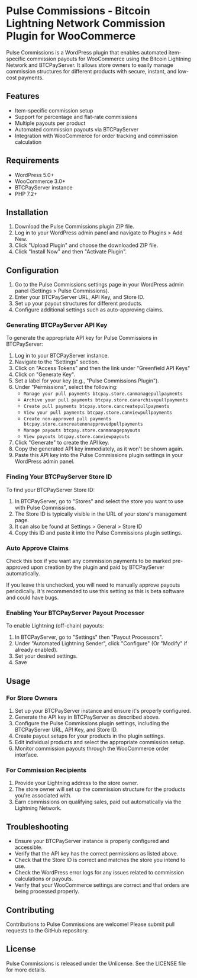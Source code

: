 # Pulse Commissions - Bitcoin Lightning Network Commission Plugin for WooCommerce

Pulse Commissions is a WordPress plugin that enables automated item-specific commission payouts for WooCommerce using the Bitcoin Lightning Network and BTCPayServer. It allows store owners to easily manage commission structures for different products with secure, instant, and low-cost payments.

## Features

- Item-specific commission setup
- Support for percentage and flat-rate commissions
- Multiple payouts per product
- Automated commission payouts via BTCPayServer
- Integration with WooCommerce for order tracking and commission calculation

## Requirements

- WordPress 5.0+
- WooCommerce 3.0+
- BTCPayServer instance
- PHP 7.2+

## Installation

1. Download the Pulse Commissions plugin ZIP file.
2. Log in to your WordPress admin panel and navigate to Plugins > Add New.
3. Click "Upload Plugin" and choose the downloaded ZIP file.
4. Click "Install Now" and then "Activate Plugin".

## Configuration

1. Go to the Pulse Commissions settings page in your WordPress admin panel (Settings > Pulse Commissions).
2. Enter your BTCPayServer URL, API Key, and Store ID.
3. Set up your payout structures for different products.
4. Configure additional settings such as auto-approving claims.

### Generating BTCPayServer API Key

To generate the appropriate API key for Pulse Commissions in BTCPayServer:

1. Log in to your BTCPayServer instance.
2. Navigate to the "Settings" section.
3. Click on "Access Tokens" and then the link under "Greenfield API Keys"
4. Click on "Generate Key".
5. Set a label for your key (e.g., "Pulse Commissions Plugin").
6. Under "Permissions", select the following:
   - `Manage your pull payments btcpay.store.canmanagepullpayments`
   - `Archive your pull payments btcpay.store.canarchivepullpayments`
   - `Create pull payments btcpay.store.cancreatepullpayments`
   - `View your pull payments btcpay.store.canviewpullpayments`
   - `Create non-approved pull payments btcpay.store.cancreatenonapprovedpullpayments`
   - `Manage payouts btcpay.store.canmanagepayouts`
   - `View payouts btcpay.store.canviewpayouts`
7. Click "Generate" to create the API key.
8. Copy the generated API key immediately, as it won't be shown again.
9. Paste this API key into the Pulse Commissions plugin settings in your WordPress admin panel.

### Finding Your BTCPayServer Store ID

To find your BTCPayServer Store ID:

1. In BTCPayServer, go to "Stores" and select the store you want to use with Pulse Commissions.
2. The Store ID is typically visible in the URL of your store's management page.
3. It can also be found at Settings > General > Store ID
4. Copy this ID and paste it into the Pulse Commissions plugin settings.

### Auto Approve Claims

Check this box if you want any commission payments to be marked pre-approved upon creation by the plugin and paid by BTCPayServer automatically.

If you leave this unchecked, you will need to manually approve payouts periodically. It's recommended to use this setting as this is beta software and could have bugs.

### Enabling Your BTCPayServer Payout Processor

To enable Lightning (off-chain) payouts:

1. In BTCPayServer, go to "Settings" then "Payout Processors".
2. Under "Automated Lightning Sender", click "Configure" (Or "Modify" if already enabled).
3. Set your desired settings.
4. Save

## Usage

### For Store Owners

1. Set up your BTCPayServer instance and ensure it's properly configured.
2. Generate the API key in BTCPayServer as described above.
3. Configure the Pulse Commissions plugin settings, including the BTCPayServer URL, API Key, and Store ID.
4. Create payout setups for your products in the plugin settings.
5. Edit individual products and select the appropriate commission setup.
6. Monitor commission payouts through the WooCommerce order interface.

### For Commission Recipients

1. Provide your Lightning address to the store owner.
2. The store owner will set up the commission structure for the products you're associated with.
3. Earn commissions on qualifying sales, paid out automatically via the Lightning Network.

## Troubleshooting

- Ensure your BTCPayServer instance is properly configured and accessible.
- Verify that the API key has the correct permissions as listed above.
- Check that the Store ID is correct and matches the store you intend to use.
- Check the WordPress error logs for any issues related to commission calculations or payouts.
- Verify that your WooCommerce settings are correct and that orders are being processed properly.

## Contributing

Contributions to Pulse Commissions are welcome! Please submit pull requests to the GitHub repository.

## License

Pulse Commissions is released under the Unlicense. See the LICENSE file for more details.